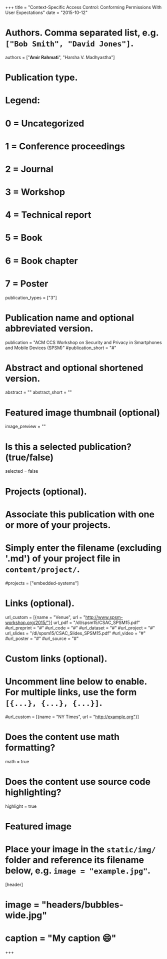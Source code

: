 +++
title = "Context-Specific Access Control: Conforming Permissions With User Expectations"
date = "2015-10-12"

# Authors. Comma separated list, e.g. `["Bob Smith", "David Jones"]`.
authors = ["**Amir Rahmati**", "Harsha V. Madhyastha"]

# Publication type.
# Legend:
# 0 = Uncategorized
# 1 = Conference proceedings
# 2 = Journal
# 3 = Workshop
# 4 = Technical report
# 5 = Book
# 6 = Book chapter
# 7 = Poster
publication_types = ["3"]

# Publication name and optional abbreviated version.
publication = "ACM CCS Workshop on Security and Privacy in Smartphones and Mobile Devices (SPSM)"
#publication_short = "#"

# Abstract and optional shortened version.
abstract = ""
abstract_short = ""

# Featured image thumbnail (optional)
image_preview = ""

# Is this a selected publication? (true/false)
selected = false

# Projects (optional).
#   Associate this publication with one or more of your projects.
#   Simply enter the filename (excluding '.md') of your project file in `content/project/`.
#projects = ["embedded-systems"]

# Links (optional).
url_custom = [{name = "Venue", url = "http://www.spsm-workshop.org/2015/"}]
url_pdf = "/dl/spsm15/CSAC_SPSM15.pdf"
#url_preprint = "#"
#url_code = "#"
#url_dataset = "#"
#url_project = "#"
url_slides = "/dl/spsm15/CSAC_Slides_SPSM15.pdf"
#url_video = "#"
#url_poster = "#"
#url_source = "#"


# Custom links (optional).
#   Uncomment line below to enable. For multiple links, use the form `[{...}, {...}, {...}]`.
#url_custom = [{name = "NY Times", url = "http://example.org"}]

# Does the content use math formatting?
math = true

# Does the content use source code highlighting?
highlight = true

# Featured image
# Place your image in the `static/img/` folder and reference its filename below, e.g. `image = "example.jpg"`.
[header]
# image = "headers/bubbles-wide.jpg"
# caption = "My caption :smile:"

+++
